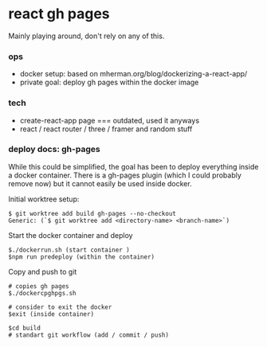 # react gh pages

Mainly playing around, don't rely on any of this.

### ops
- docker setup: based on mherman.org/blog/dockerizing-a-react-app/
- private goal: deploy gh pages within the docker image

### tech
- create-react-app page === outdated, used it anyways
- react / react router / three / framer and random stuff


### deploy docs: gh-pages
While this could be simplified, the goal has been to deploy 
everything inside a docker container.
There is a gh-pages plugin (which I could probably remove now)
but it cannot easily be used inside docker.

Initial worktree setup:
```
$ git worktree add build gh-pages --no-checkout
Generic: (`$ git worktree add <directory-name> <branch-name>`)
```

Start the docker container and deploy
```
$./dockerrun.sh (start container )
$npm run predeploy (within the container)
```

Copy and push to git
```
# copies gh pages
$./dockercpghpgs.sh

# consider to exit the docker
$exit (inside container)

$cd build
# standart git workflow (add / commit / push)
```
